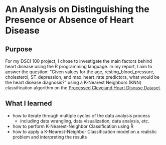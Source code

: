 # An Analysis on Distinguishing the Presence or Absence of Heart Disease

## Purpose

For my DSCI 100 project, I chose to investigate the main factors behind heart disease using the R programming language. In my report, I aim to answer the question: "Given values for the age, resting_blood_pressure, cholesterol, ST_depression, and max_heart_rate predictors, what would be the heart disease diagnosis?" using a K-Nearest Neighbors (KNN) classification algorithm on the [Processed Cleveland Heart Disease Dataset](https://archive.ics.uci.edu/ml/datasets/Heart+Disease). 

## What I learned
- how to iterate through multiple cycles of the data analysis process
  - including data wrangling, data visualization, data analysis, etc. 
- how to perform K-Nearest-Neighbor Classification using R
- how to apply a K-Nearest-Neighbor Classification model on a realistic problem and interpreting the results
